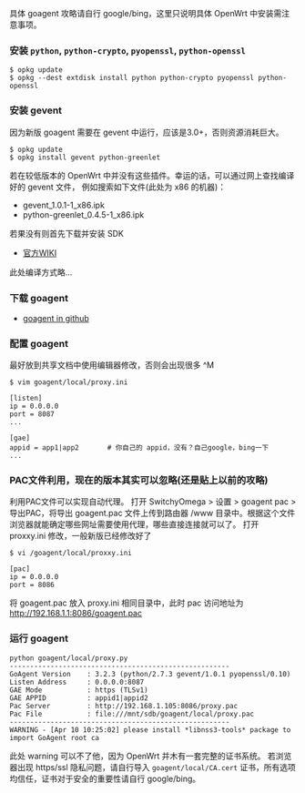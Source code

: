 <!-- title: OpenWrt - Goagent -->
<!-- author: <David Jones qowera@qq.com> -->
<!-- date: 2015-04-11 12:57:14 -->
<!-- category: OpenWrt -->
<!-- tag: OpenWrt,路由器,Goagent -->

具体 goagent 攻略请自行 google/bing，这里只说明具体 OpenWrt 中安装需注意事项。

### 安装 `python`, `python-crypto`, `pyopenssl`, `python-openssl`

```
$ opkg update
$ opkg --dest extdisk install python python-crypto pyopenssl python-openssl
```

### 安装 gevent

因为新版 goagent 需要在 gevent 中运行，应该是3.0+，否则资源消耗巨大。

```
$ opkg update
$ opkg install gevent python-greenlet
```

若在较低版本的 OpenWrt 中并没有这些插件。幸运的话，可以通过网上查找编译好的 gevent 文件，
例如搜索如下文件(此处为 x86 的机器)：

- gevent_1.0.1-1_x86.ipk
- python-greenlet_0.4.5-1_x86.ipk

若果没有则首先下载并安装 SDK

- [官方WIKI](http://wiki.OpenWrt.org/doc/howto/obtain.firmware.sdk)

此处编译方式略...

### 下载 goagent

- [goagent in github](https://github.com/goagent/goagent)

### 配置 goagent

最好放到共享文档中使用编辑器修改，否则会出现很多 ^M

```
$ vim goagent/local/proxy.ini

[listen]
ip = 0.0.0.0
port = 8087
...

[gae]
appid = app1|app2       # 你自己的 appid，没有？自己google，bing一下
...
```

### PAC文件利用，现在的版本其实可以忽略(还是贴上以前的攻略)

利用PAC文件可以实现自动代理。
打开 SwitchyOmega > 设置 > goagent pac > 导出PAC，将导出 goagent.pac 文件上传到路由器 /www 目录中。根据这个文件浏览器就能确定哪些网址需要使用代理，哪些直接连接就可以了。
打开 proxxy.ini 修改，一般新版已经修改好了

```
$ vi /goagent/local/proxxy.ini

[pac]
ip = 0.0.0.0
port = 8086
```

将 goagent.pac 放入 proxy.ini 相同目录中，此时 pac 访问地址为
http://192.168.1.1:8086/goagent.pac

### 运行 goagent

```
python goagent/local/proxy.py
------------------------------------------------------
GoAgent Version    : 3.2.3 (python/2.7.3 gevent/1.0.1 pyopenssl/0.10)
Listen Address     : 0.0.0.0:8087
GAE Mode           : https (TLSv1)
GAE APPID          : appid1|appid2
Pac Server         : http://192.168.1.105:8086/proxy.pac
Pac File           : file:///mnt/sdb/goagent/local/proxy.pac
------------------------------------------------------
WARNING - [Apr 10 10:25:02] please install *libnss3-tools* package to import GoAgent root ca
```

此处 warning 可以不了他，因为 OpenWrt 并木有一套完整的证书系统。
若浏览器出现 https/ssl 隐私问题，请自行导入 `goagent/local/CA.cert` 证书，所有选项均信任，证书对于安全的重要性请自行 google/bing。
